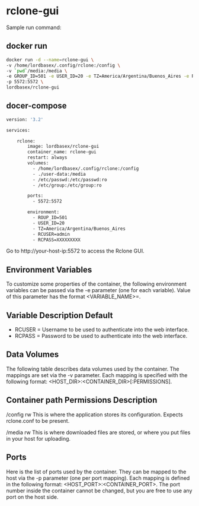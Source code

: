 # rclone-gui
Sample run command:

## docker run
```bash
docker run -d --name=rclone-gui \
-v /home/lordbasex/.config/rclone:/config \
-v `pwd`/media:/media \
-e GROUP_ID=501 -e USER_ID=20 -e TZ=America/Argentina/Buenos_Aires -e RCUSER=admin -e RCPASS=XXXX \
-p 5572:5572 \
lordbasex/rclone-gui
```
## docer-compose

```bash
version: '3.2'

services:

    rclone:
        image: lordbasex/rclone-gui
        container_name: rclone-gui
        restart: always
        volumes:
          - /home/lordbasex/.config/rclone:/config
          - ./user-data:/media
          - /etc/passwd:/etc/passwd:ro
          - /etc/group:/etc/group:ro

        ports:
          - 5572:5572

        environment:
          - ROUP_ID=501
          - USER_ID=20
          - TZ=America/Argentina/Buenos_Aires
          - RCUSER=admin
          - RCPASS=XXXXXXXXX
```


Go to http://your-host-ip:5572 to access the Rclone GUI.

## Environment Variables
To customize some properties of the container, the following environment variables can be passed via the -e parameter (one for each variable). Value of this parameter has the format <VARIABLE_NAME>=<VALUE>.

## Variable	Description	Default
* RCUSER =	Username to be used to authenticate into the web interface.	
* RCPASS =	Password to be used to authenticate into the web interface.	

## Data Volumes
    
The following table describes data volumes used by the container. The mappings are set via the -v parameter. Each mapping is specified with the following format: <HOST_DIR>:<CONTAINER_DIR>[:PERMISSIONS].

## Container path	Permissions	Description
  
/config	rw	This is where the application stores its configuration. Expects rclone.conf to be present.
    
/media	rw	This is where downloaded files are stored, or where you put files in your host for uploading.

## Ports
  
Here is the list of ports used by the container. They can be mapped to the host via the -p parameter (one per port mapping). Each mapping is defined in the following format: <HOST_PORT>:<CONTAINER_PORT>. The port number inside the container cannot be changed, but you are free to use any port on the host side.



